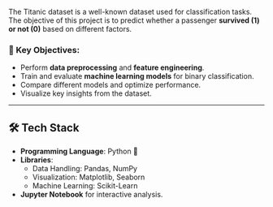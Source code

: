 The Titanic dataset is a well-known dataset used for classification tasks. The objective of this project is to predict whether a passenger **survived (1) or not (0)** based on different factors.

### 🎯 Key Objectives:
- Perform **data preprocessing** and **feature engineering**.
- Train and evaluate **machine learning models** for binary classification.
- Compare different models and optimize performance.
- Visualize key insights from the dataset.

---

## 🛠 Tech Stack

- **Programming Language**: Python 🐍
- **Libraries**:
  - Data Handling: Pandas, NumPy
  - Visualization: Matplotlib, Seaborn
  - Machine Learning: Scikit-Learn
- **Jupyter Notebook** for interactive analysis.
